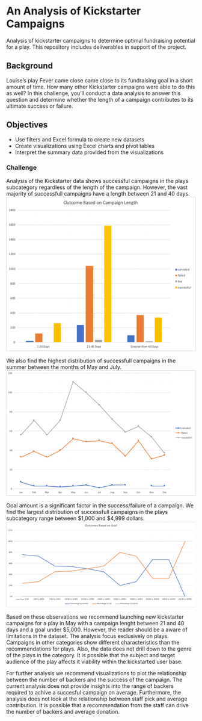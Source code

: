 # An Analysis of Kickstarter Campaigns
Analysis of kickstarter campaigns to determine optimal fundraising potential for a play. This repository includes deliverables in support of the project.

## Background
Louise’s play Fever came close came close to its fundraising goal in a short amount of time. How many other Kickstarter campaigns were able to do this as well? In this challenge, you’ll conduct a data analysis to answer this question and determine whether the length of a campaign contributes to its ultimate success or failure.

## Objectives

* Use filters and Excel formula to create new datasets
* Create visualizations using Excel charts and pivot tables
* Interpret the summary data provided from the visualizations

### Challenge
Analysis of the Kickstarter data shows successful campaigns in the plays subcategory regardless of the length of the campaign. However, the vast majority of successfull campaigns have a length between 21 and 40 days.
![IMG_1](Module1-OutcomeBasedonCampaignLength.png)

We also find the highest distribution of successfull campaigns in the summer between the months of May and July.
![IMG_2](Module1-OutcomeBasedonLaunchDate.png)

Goal amount is a significant factor in the success/failure of a campaign. We find the largest distribution of successfull campaigns in the plays subcategory range between $1,000 and $4,999 dollars.
![IMG_3](Module1-OutcomeBasedonGoal.png)

Based on these observations we recommend launching new kickstarter campaigns for a play in May with a campaign lenght between 21 and 40 days and a goal under $5,000. However, the reader should be a aware of limitations in the dataset. The analysis focus exclusively on plays. Campaigns in other categories show different characteristics than the recommendations for plays. Also, the data does not drill down to the genre of the plays in the category. It is possible that the subject and target audience of the play affects it viability within the kickstarted user base. 

For further analysis we recommend visualizations to plot the relationship between the number of backers and the success of the campaign. The current analysis does not provide insights into the range of backers required to achive a succesful campaign on average. Furthermore, the analysis does not look at the relationship between staff pick and average contribution. It is possible that a recommendation from the staff can drive the number of backers and average donation. 

